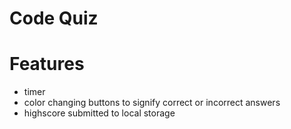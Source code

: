 # Code Quiz

# Features
- timer 
- color changing buttons to signify correct or incorrect answers
- highscore submitted to local storage
